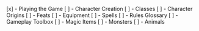 [x] - Playing the Game
[ ] - Character Creation
[ ] - Classes
[ ] - Character Origins
[ ] - Feats
[ ] - Equipment
[ ] - Spells
[ ] - Rules Glossary
[ ] - Gameplay Toolbox
[ ] - Magic Items
[ ] - Monsters
[ ] - Animals

